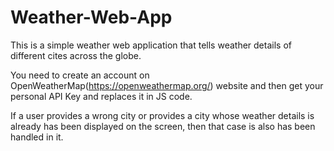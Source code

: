 # Weather-Web-App
This is a simple weather web application that tells weather details of different cites across the globe. </br>

You need to create an account on OpenWeatherMap(https://openweathermap.org/) website and then get your personal API Key and replaces it in JS code. </br>

If a user provides a wrong city or provides a city whose weather details is already has been displayed on the screen, then that case is also has been handled in it.</br>
